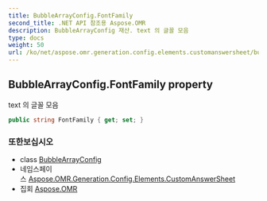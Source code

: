 ```yaml
---
title: BubbleArrayConfig.FontFamily
second_title: .NET API 참조용 Aspose.OMR
description: BubbleArrayConfig 재산. text 의 글꼴 모음
type: docs
weight: 50
url: /ko/net/aspose.omr.generation.config.elements.customanswersheet/bubblearrayconfig/fontfamily/
---
```

## BubbleArrayConfig.FontFamily property

text 의 글꼴 모음

```csharp
public string FontFamily { get; set; }
```

### 또한보십시오

* class [BubbleArrayConfig](../)
* 네임스페이스 [Aspose.OMR.Generation.Config.Elements.CustomAnswerSheet](../../bubblearrayconfig/)
* 집회 [Aspose.OMR](../../../)


